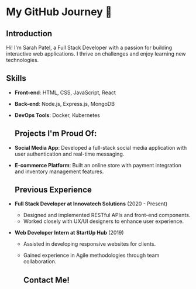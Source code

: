# My GitHub Journey 🚀

## Introduction

Hi! I'm Sarah Patel, a Full Stack Developer with a passion for building interactive web applications. I thrive on challenges and enjoy learning new technologies.

## Skills

- **Front-end**: HTML, CSS, JavaScript, React
  
- **Back-end**: Node.js, Express.js, MongoDB
  
- **DevOps Tools**: Docker, Kubernetes
  
  ## Projects I'm Proud Of:
  
- **Social Media App**: Developed a full-stack social media application with user authentication and real-time messaging.
  
- **E-commerce Platform**: Built an online store with payment integration and inventory management features.
  
  ## Previous Experience
  
- **Full Stack Developer at Innovatech Solutions** (2020 - Present)
  
  - Designed and implemented RESTful APIs and front-end components.
  - Worked closely with UX/UI designers to enhance user experience.
- **Web Developer Intern at StartUp Hub** (2019)
  
  - Assisted in developing responsive websites for clients.
    
  - Gained experience in Agile methodologies through team collaboration.
    
    ## Contact Me!
